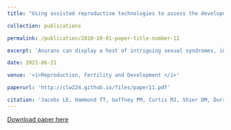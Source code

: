```yaml
---
title: "Using assisted reproductive technologies to assess the development of secondary sexual characteristics, ovarian senescence, and pseudohermaphroditism in an endangered frog, <i>Rana muscosa</i>"

collection: publications

permalink: /publication/2010-10-01-paper-title-number-11

excerpt: 'Anurans can display a host of intriguing sexual syndromes, including hermaphroditism and sex reversal. Using a multifaceted approach for diagnosing and characterising hermaphroditism in the endangered anuran species Rana mucosa, we tracked changes in female reproductive status using hormone monitoring, ultrasound examinations, individual life history, fertilisation records and post-mortem findings. Seven individuals originally sexed as females developed secondary male sexual characteristics, behaviour and hormone profiles and, in some cases, had testicular tissue despite having previously laid eggs. Our results suggest that reproductive technologies can shed light on life history patterns and reproductive anomalies that may affect endangered anuran survival.'

date: 2021-06-21

venue: '<i>Reproduction, Fertility and Development </i>'

paperurl: 'http://clw224.github.io/files/paper11.pdf'

citation: 'Jacobs LE, Hammond TT, Gaffney PM, Curtis MJ, Shier DM, Durrant BS, <b>Williams CL*</b>, Calatayud NE* (2021). Using assisted reproductive technologies to assess the development of secondary sexual characteristics, ovarian senescence, and pseudohermaphroditism in an endangered frog, <i>Rana muscosa</i>, <i>Reproduction, Fertility and Development</i> 33(9) 610-614. *<i>contributed equally</i>'
---
```


[Download paper here](http://clw224.github.io/files/paper11.pdf)

